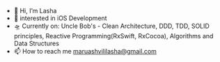 - 👋 Hi, I’m Lasha
- 👀 interested in iOS Development
- 🛸 Currently on: Uncle Bob's - Clean Architecture, DDD, TDD, SOLID principles, Reactive Programming(RxSwift, RxCocoa), Algorithms and Data Structures
- 📫 How to reach me maruashvililasha@gmail.com

<!---
maruashvililasha/maruashvililasha is a ✨ special ✨ repository because its `README.md` (this file) appears on your GitHub profile.
You can click the Preview link to take a look at your changes.
--->
